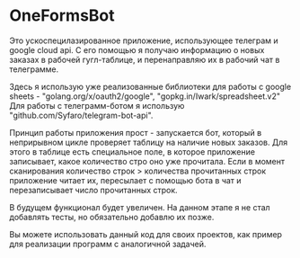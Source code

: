 # OneFormsBot

Это ускоспецилазированное приложение, использующее телеграм и google cloud api. 
С его помощью я получаю информацию о новых заказах в рабочей гугл-таблице, и перенаправляю их в рабочий чат в телеграмме.

Здесь я использую уже реализованные библиотеки для работы с google sheets - "golang.org/x/oauth2/google", "gopkg.in/Iwark/spreadsheet.v2"
Для работы с телеграмм-ботом я использую "github.com/Syfaro/telegram-bot-api". 

Принцип работы приложения прост - запускается бот, который в неприрывном цикле проверяет таблицу на наличие новых заказов. Для этого в таблице есть 
специальное поле, в которое приложение записывает, какое количество стро оно уже прочитала. Если в момент сканирования количество строк > количества прочитанных строк
приложение читает их, пересылает с помощью бота в чат и перезаписывает число прочитанных строк. 

В будущем функционал будет увеличен. На данном этапе я не стал добавлять тесты, но обязательно добавлю их позже. 

Вы можете использовать данный код для своих проектов, как пример для реализации программ с аналогичной задачей. 
